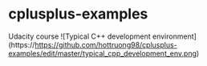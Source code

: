 # cplusplus-examples
Udacity course
![Typical C++ development environment]
(https://https://github.com/hottruong98/cplusplus-examples/edit/master/typical_cpp_development_env.png)
